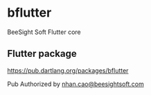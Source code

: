 # bflutter

BeeSight Soft Flutter core

## Flutter package

https://pub.dartlang.org/packages/bflutter

Pub Authorized by nhan.cao@beesightsoft.com